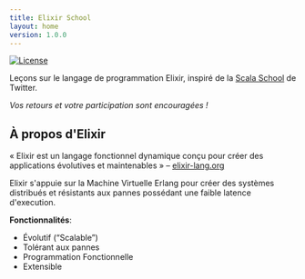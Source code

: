 ```yaml
---
title: Elixir School
layout: home
version: 1.0.0
---
```


[![License](//img.shields.io/badge/license-MIT-brightgreen.svg)](http://opensource.org/licenses/MIT)

Leçons sur le langage de programmation Elixir, inspiré de la [Scala School](http://twitter.github.io/scala_school/) de Twitter.

_Vos retours et votre participation sont encouragées !_

## À propos d'Elixir
« Elixir est un langage fonctionnel dynamique conçu pour créer des applications évolutives et maintenables » – [elixir-lang.org](http://elixir-lang.org/)

Elixir s'appuie sur la Machine Virtuelle Erlang pour créer des systèmes distribués et résistants aux pannes possédant une faible latence d'execution.

__Fonctionnalités__:

+ Évolutif (“Scalable”)
+ Tolérant aux pannes
+ Programmation Fonctionnelle
+ Extensible
